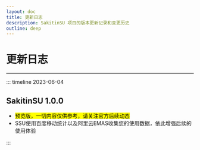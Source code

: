 ```yaml
---
layout: doc
title: 更新日志
description: SakitinSU 项目的版本更新记录和变更历史
outline: deep
---
```


# 更新日志

---

::: timeline 2023-06-04

## SakitinSU 1.0.0 <Badge type="warning" text="previews" />

- <mark>预览版，一切内容仅供参考，请关注官方后续动态</mark>
- SSU使用百度移动统计以及阿里云EMAS收集您的使用数据，依此增强后续的使用体验

:::